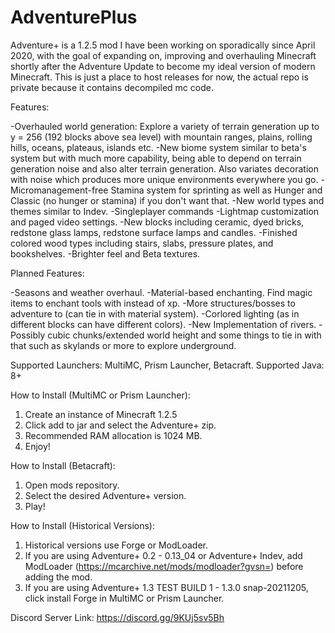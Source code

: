 # AdventurePlus

Adventure+ is a 1.2.5 mod I have been working on sporadically since April 2020, with the goal of expanding on, improving and overhauling Minecraft shortly after the Adventure Update to become my ideal version of modern Minecraft. This is just a place to host releases for now, the actual repo is private because it contains decompiled mc code.

Features:

-Overhauled world generation: Explore a variety of terrain generation up to y = 256 (192 blocks above sea level) with mountain ranges, plains, rolling hills, oceans, plateaus, islands etc.
-New biome system similar to beta's system but with much more capability, being able to depend on terrain generation noise and also alter terrain generation. Also variates decoration with noise which produces more unique environments everywhere you go.
-Micromanagement-free Stamina system for sprinting as well as Hunger and Classic (no hunger or stamina) if you don't want that.
-New world types and themes similar to Indev.
-Singleplayer commands
-Lightmap customization and paged video settings.
-New blocks including ceramic, dyed bricks, redstone glass lamps, redstone surface lamps and candles.
-Finished colored wood types including stairs, slabs, pressure plates, and bookshelves.
-Brighter feel and Beta textures.

Planned Features:

-Seasons and weather overhaul.
-Material-based enchanting. Find magic items to enchant tools with instead of xp.
-More structures/bosses to adventure to (can tie in with material system).
-Corlored lighting (as in different blocks can have different colors).
-New Implementation of rivers.
-Possibly cubic chunks/extended world height and some things to tie in with that such as skylands or more to explore underground.

Supported Launchers: MultiMC, Prism Launcher, Betacraft.
Supported Java: 8+

How to Install (MultiMC or Prism Launcher):

1) Create an instance of Minecraft 1.2.5
2) Click add to jar and select the Adventure+ zip.
3) Recommended RAM allocation is 1024 MB.
4) Enjoy!

How to Install (Betacraft):

1) Open mods repository.
2) Select the desired Adventure+ version.
3) Play!

How to Install (Historical Versions):

1) Historical versions use Forge or ModLoader.
2) If you are using Adventure+ 0.2 - 0.13_04 or Adventure+ Indev, add ModLoader (https://mcarchive.net/mods/modloader?gvsn=) before adding the mod.
3) If you are using Adventure+ 1.3 TEST BUILD 1 - 1.3.0 snap-20211205, click install Forge in MultiMC or Prism Launcher.

Discord Server Link: https://discord.gg/9KUj5sv5Bh
